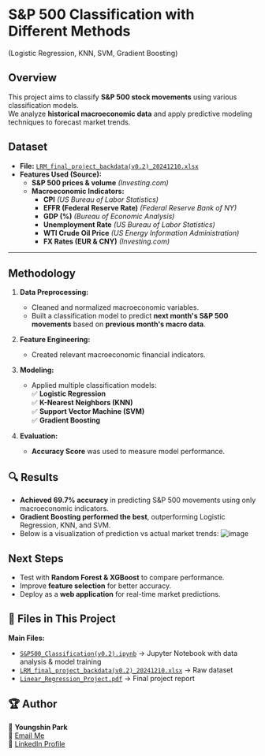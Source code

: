 # S&P 500 Classification with Different Methods  
(Logistic Regression, KNN, SVM, Gradient Boosting)

## Overview
This project aims to classify **S&P 500 stock movements** using various classification models.  
We analyze **historical macroeconomic data** and apply predictive modeling techniques to forecast market trends.

## Dataset
- **File:** [`LRM_final_project_backdata(v0.2)_20241210.xlsx`](./LRM_final_project_backdata(v0.2)_20241210.xlsx)
- **Features Used (Source):**
  - **S&P 500 prices & volume** *(Investing.com)*
  - **Macroeconomic Indicators:**
    - **CPI** *(US Bureau of Labor Statistics)*
    - **EFFR (Federal Reserve Rate)** *(Federal Reserve Bank of NY)*
    - **GDP (%)** *(Bureau of Economic Analysis)*
    - **Unemployment Rate** *(US Bureau of Labor Statistics)*
    - **WTI Crude Oil Price** *(US Energy Information Administration)*
    - **FX Rates (EUR & CNY)** *(Investing.com)*

---

## Methodology
1. **Data Preprocessing:**  
   - Cleaned and normalized macroeconomic variables.  
   - Built a classification model to predict **next month's S&P 500 movements** based on **previous month's macro data**.

2. **Feature Engineering:**  
   - Created relevant macroeconomic financial indicators.

3. **Modeling:**  
   - Applied multiple classification models:  
     ✅ **Logistic Regression**  
     ✅ **K-Nearest Neighbors (KNN)**  
     ✅ **Support Vector Machine (SVM)**  
     ✅ **Gradient Boosting**  

4. **Evaluation:**  
   - **Accuracy Score** was used to measure model performance.

## 🔍 Results
- **Achieved 69.7% accuracy** in predicting S&P 500 movements using only macroeconomic indicators.
- **Gradient Boosting performed the best**, outperforming Logistic Regression, KNN, and SVM.
- Below is a visualization of prediction vs actual market trends:
![image](https://github.com/user-attachments/assets/228518d1-9a25-45cc-8ad0-16cf562d5d97)

## Next Steps
- Test with **Random Forest & XGBoost** to compare performance.
- Improve **feature selection** for better accuracy.
- Deploy as a **web application** for real-time market predictions.

## 📂 Files in This Project
**Main Files:**  
- [`S&P500_Classification(v0.2).ipynb`](./S&P500_Classification(v0.2).ipynb) → Jupyter Notebook with data analysis & model training  
- [`LRM_final_project_backdata(v0.2)_20241210.xlsx`](./LRM_final_project_backdata(v0.2)_20241210.xlsx) → Raw dataset  
- [`Linear_Regression_Project.pdf`](./Linear_Regression_Project.pdf) → Final project report  


## 🏆 Author
👤 **Youngshin Park**  
📧 [Email Me](mailto:yp2691@gmail.com)  
🔗 [LinkedIn Profile](https://www.linkedin.com/in/youngshin-jordan-park/)  



